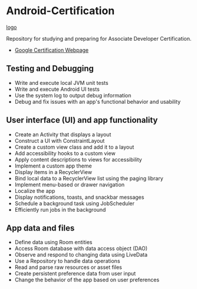 # Android-Certification

[logo](https://ageektogo.net/wp-content/uploads/2013/08/manu-cornet-bugdroid-cartoon-android-evolution-key-lime-pie.jpg)

Repository for studying and preparing for Associate Developer Certification. 
* [Google Certification Webpage](https://developers.google.com/training/certification/associate-android-developer/#exam-content)

## Testing and Debugging

* Write and execute local JVM unit tests
* Write and execute Android UI tests
* Use the system log to output debug information
* Debug and fix issues with an app's functional behavior and usability

## User interface (UI) and app functionality

* Create an Activity that displays a layout
* Construct a UI with ConstraintLayout
* Create a custom view class and add it to a layout
* Add accessibility hooks to a custom view
* Apply content descriptions to views for accessibility
* Implement a custom app theme
* Display items in a RecyclerView
* Bind local data to a RecyclerView list using the paging library
* Implement menu-based or drawer navigation
* Localize the app
* Display notifications, toasts, and snackbar messages
* Schedule a background task using JobScheduler
* Efficiently run jobs in the background

## App data and files

* Define data using Room entities
* Access Room database with data access object (DAO)
* Observe and respond to changing data using LiveData
* Use a Repository to handle data operations
* Read and parse raw resources or asset files
* Create persistent preference data from user input
* Change the behavior of the app based on user preferences
